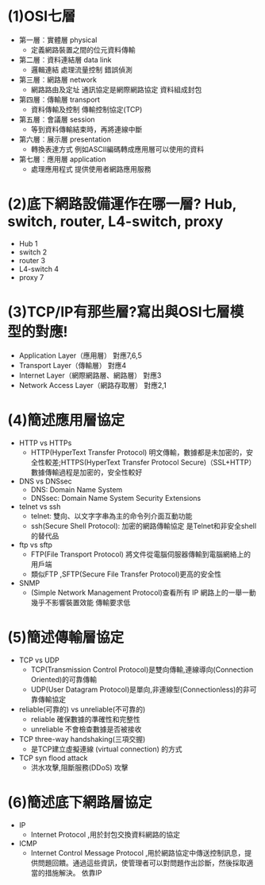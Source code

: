 # (1)OSI七層
- 第一層︰實體層 physical
  - 定義網路裝置之間的位元資料傳輸
- 第二層︰資料連結層 data link
  - 邏輯連結 處理流量控制 錯誤偵測
- 第三層︰網路層 network
  - 網路路由及定址 通訊協定是網際網路協定 資料組成封包
- 第四層︰傳輸層 transport
  - 資料傳輸及控制 傳輸控制協定(TCP)
- 第五層︰會議層 session
  - 等到資料傳輸結束時，再將連線中斷
- 第六層︰展示層 presentation
  - 轉換表達方式 例如ASCII編碼轉成應用層可以使用的資料
- 第七層︰應用層 application
  - 處理應用程式 提供使用者網路應用服務
# (2)底下網路設備運作在哪一層? Hub, switch, router, L4-switch, proxy
- Hub       1
- switch    2
- router    3
- L4-switch 4
- proxy     7
# (3)TCP/IP有那些層?寫出與OSI七層模型的對應!
- Application Layer（應用層）         對應7,6,5
- Transport Layer（傳輸層）           對應4
- Internet Layer（網際網路層、網路層） 對應3
- Network Access Layer（網路存取層）  對應2,1
# (4)簡述應用層協定
- HTTP vs HTTPs
  - HTTP(HyperText Transfer Protocol) 明文傳輸，數據都是未加密的，安全性較差;HTTPS(HyperText Transfer Protocol Secure)（SSL+HTTP） 數據傳輸過程是加密的，安全性較好
- DNS vs DNSsec
  - DNS: Domain Name System
  - DNSsec: Domain Name System Security Extensions
- telnet vs ssh
  - telnet: 雙向、以文字字串為主的命令列介面互動功能
  - ssh(Secure Shell Protocol): 加密的網路傳輸協定 是Telnet和非安全shell的替代品
- ftp vs sftp
  - FTP(File Transport Protocol) 將文件從電腦伺服器傳輸到電腦網絡上的用戶端
  - 類似FTP ,SFTP(Secure File Transfer Protocol)更高的安全性
- SNMP
  - (Simple Network Management Protocol)查看所有 IP 網路上的一舉一動 幾乎不影響裝置效能 傳輸要求低
# (5)簡述傳輸層協定
- TCP vs UDP
  - TCP(Transmission Control Protocol)是雙向傳輸,連線導向(Connection Oriented)的可靠傳輸
  - UDP(User Datagram Protocol)是單向,非連線型(Connectionless)的非可靠傳輸協定
- reliable(可靠的) vs unreliable(不可靠的)
  - reliable 確保數據的準確性和完整性
  - unreliable 不會檢查數據是否被接收
- TCP three-way handshaking(三項交握)
  - 是TCP建立虛擬連線 (virtual connection) 的方式
- TCP syn flood attack
  - 洪水攻擊,阻斷服務(DDoS) 攻擊
# (6)簡述底下網路層協定
- IP
  - Internet Protocol ,用於封包交換資料網路的協定
- ICMP
  - Internet Control Message Protocol ,用於網路協定中傳送控制訊息，提供問題回饋。通過這些資訊，使管理者可以對問題作出診斷，然後採取適當的措施解決。 依靠IP
